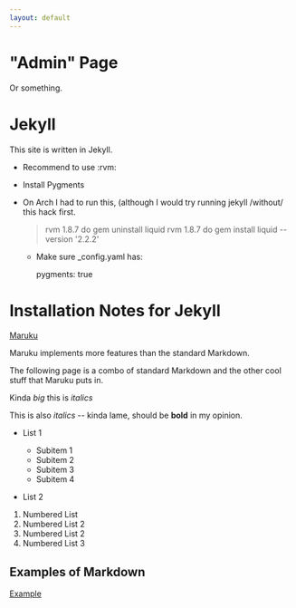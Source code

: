 ```yaml
---
layout: default
---
```


# "Admin" Page

Or something.

# Jekyll

This site is written in Jekyll.

* Recommend to use :rvm:
* Install Pygments
* On Arch I had to run this, (although I would try running jekyll /without/
  this hack first.

    >rvm 1.8.7 do gem uninstall liquid
    >rvm 1.8.7 do gem install liquid --version '2.2.2'

  - Make sure _config.yaml has:

    pygments: true
  
# Installation Notes for Jekyll

[ Maruku ]( http://maruku.rubyforge.org/maruku.html )

Maruku implements more features than the standard Markdown.

The following page is a combo of standard Markdown and the 
other cool stuff that Maruku puts in.

Kinda _big_ this is _italics_

This is also *italics* -- kinda lame, should be **bold** in my opinion.

* List 1
    * Subitem 1
    * Subitem 2
    * Subitem 3
    * Subitem 4

* List 2

1. Numbered List
1. Numbered List 2
1. Numbered List 2
1. Numbered List 3
     

## Examples of Markdown

[Example](markdown-examples.html)
